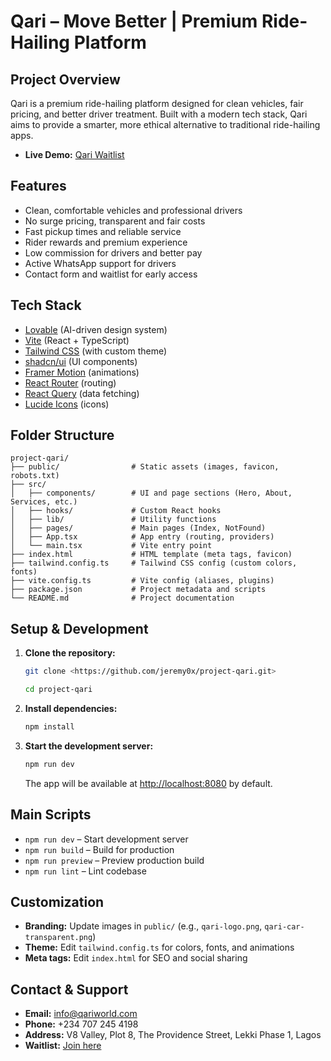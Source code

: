 # Qari – Move Better | Premium Ride-Hailing Platform

## Project Overview

Qari is a premium ride-hailing platform designed for clean vehicles, fair pricing, and better driver treatment. Built with a modern tech stack, Qari aims to provide a smarter, more ethical alternative to traditional ride-hailing apps.

- **Live Demo:** [Qari Waitlist](https://forms.gle/zSEeMomP4jhNCaGC8)

## Features

- Clean, comfortable vehicles and professional drivers
- No surge pricing, transparent and fair costs
- Fast pickup times and reliable service
- Rider rewards and premium experience
- Low commission for drivers and better pay
- Active WhatsApp support for drivers
- Contact form and waitlist for early access

## Tech Stack

- [Lovable](https://lovable.dev/) (AI-driven design system)
- [Vite](https://vitejs.dev/) (React + TypeScript)
- [Tailwind CSS](https://tailwindcss.com/) (with custom theme)
- [shadcn/ui](https://ui.shadcn.com/) (UI components)
- [Framer Motion](https://www.framer.com/motion/) (animations)
- [React Router](https://reactrouter.com/) (routing)
- [React Query](https://tanstack.com/query/latest) (data fetching)
- [Lucide Icons](https://lucide.dev/) (icons)

## Folder Structure

```plainText
project-qari/
├── public/                # Static assets (images, favicon, robots.txt)
├── src/
│   ├── components/        # UI and page sections (Hero, About, Services, etc.)
│   ├── hooks/             # Custom React hooks
│   ├── lib/               # Utility functions
│   ├── pages/             # Main pages (Index, NotFound)
│   ├── App.tsx            # App entry (routing, providers)
│   └── main.tsx           # Vite entry point
├── index.html             # HTML template (meta tags, favicon)
├── tailwind.config.ts     # Tailwind CSS config (custom colors, fonts)
├── vite.config.ts         # Vite config (aliases, plugins)
├── package.json           # Project metadata and scripts
└── README.md              # Project documentation
```

## Setup & Development

1. **Clone the repository:**

   ```sh
   git clone <https://github.com/jeremy0x/project-qari.git>

   cd project-qari
   ```

2. **Install dependencies:**

   ```sh
   npm install
   ```

3. **Start the development server:**

   ```sh
   npm run dev
   ```

   The app will be available at [http://localhost:8080](http://localhost:8080) by default.

## Main Scripts

- `npm run dev` – Start development server
- `npm run build` – Build for production
- `npm run preview` – Preview production build
- `npm run lint` – Lint codebase

## Customization

- **Branding:** Update images in `public/` (e.g., `qari-logo.png`, `qari-car-transparent.png`)
- **Theme:** Edit `tailwind.config.ts` for colors, fonts, and animations
- **Meta tags:** Edit `index.html` for SEO and social sharing

## Contact & Support

- **Email:** [info@qariworld.com](mailto:info@qariworld.com)
- **Phone:** +234 707 245 4198
- **Address:** V8 Valley, Plot 8, The Providence Street, Lekki Phase 1, Lagos
- **Waitlist:** [Join here](https://forms.gle/zSEeMomP4jhNCaGC8)

